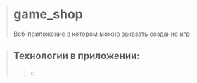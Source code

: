 > # game_shop
> Веб-приложение в котором можно заказать создание игр

> ## Технологии в приложении:
>> d
  

